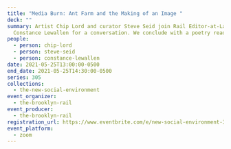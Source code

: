 ```yaml
---
title: "Media Burn: Ant Farm and the Making of an Image "
deck: ""
summary: Artist Chip Lord and curator Steve Seid join Rail Editor-at-Large
  Constance Lewallen for a conversation. We conclude with a poetry reading.
people:
  - person: chip-lord
  - person: steve-seid
  - person: constance-lewallen
date: 2021-05-25T13:00:00-0500
end_date: 2021-05-25T14:30:00-0500
series: 305
collections:
  - the-new-social-environment
event_organizer:
  - the-brooklyn-rail
event_producer:
  - the-brooklyn-rail
registration_url: https://www.eventbrite.com/e/new-social-environment-305-ant-farm-and-the-making-of-an-image-tickets-156142100225
event_platform:
  - zoom
---
```

